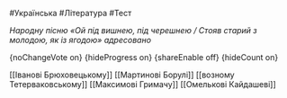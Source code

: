 #Українська #Література #Тест

*Народну пісню «Ой під вишнею, під черешнею / Стояв старий з молодою, як із ягодою» адресовано*

{noChangeVote on}
{hideProgress on}
{shareEnable off}
{hideCount on}

[[Іванові Брюховецькому]]
[[Мартинові Борулі]]
[[возному Тетерваковському]]
[[Максимові Гримачу]]
[[Омелькові Кайдашеві]]
